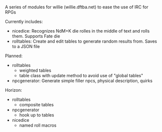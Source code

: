 A series of modules for willie (willie.dftba.net) to ease the use of IRC for RPGs

Currently includes:

* nicedice: Recognizes NdM+K die rolles in the middle of text and rolls them. Supports Fate die
* rolltables: Create and edit tables to generate random results from. Saves to a JSON file

Planned:
* rolltables
    * weighted tables
    * table class with update method to avoid use of "global tables"
* npcgenerator: Generate simple filler npcs, physical description, quirks

Horizon:
* rolltables
    * composite tables
* npcgenerator
    * hook up to tables
* nicedice
    * named roll macros
